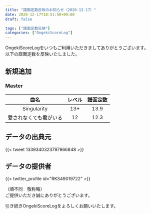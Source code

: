 ```yaml
---
title: "譜面定数反映のお知らせ（2020-12-17）"
date: 2020-12-17T10:51:50+09:00
draft: false

tags: ["譜面定数反映"]
categories: ["OngekiScoreLog"]
---
```


OngekiScoreLogをいつもご利用いただきましてありがとうございます。  
以下の譜面定数を反映いたしました。

<!--more-->

## 新規追加

### Master

| 曲名 | レベル | 譜面定数 |
|:-:|:-:|:-:|
|Singularity| 13+ | 13.9|
|愛されなくても君がいる| 12 | 12.3|

<!-- ### Expert

| 曲名 | レベル | 譜面定数 |
|:-:|:-:|:-:| -->

## データの出典元

{{< tweet 1339340323797966848 >}}

## データの提供者

{{< twitter_profile id="RKS49019722" >}}

（順不同　敬称略）  
ご提供いただき誠にありがとうございます。

引き続きOngekiScoreLogをよろしくお願いいたします。
